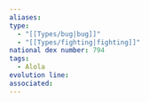 ```yaml
---
aliases: 
type:
  - "[[Types/bug|bug]]"
  - "[[Types/fighting|fighting]]"
national dex number: 794
tags:
  - Alola
evolution line: 
associated:
---
```

